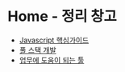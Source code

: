 # Home - 정리 창고

* [Javascript 핵심가이드](javascript/README.md)
* [풀 스택 개발](fullstack/README.md)
* [업무에 도움이 되는 툴](tools/README.md)
